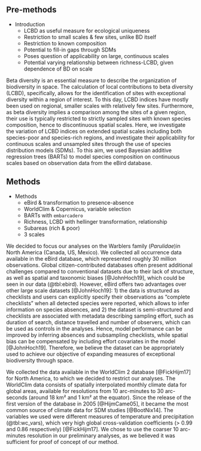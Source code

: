 ## Pre-methods

- Introduction
  - LCBD as useful measure for ecological uniqueness
  - Restriction to small scales & few sites, unlike BD itself
  - Restriction to known composition
  - Potential to fill-in gaps through SDMs
  - Poses question of applicability on large, continuous scales
  - Potential varying relationship between richness-LCBD, given dependence of BD
    on scale

Beta diversity is an essential measure to describe the organization of
biodiversity in space.
The calculation of local contributions to beta diversity (LCBD), specifically,
allows for the identification of sites with exceptional diversity within a
region of interest.
To this day, LCBD indices have mostly been used on regional, smaller scales with
relatively few sites.
Furthermore, as beta diversity implies a comparison among the sites of a given
region, their use is typically restricted to strictly sampled sites with known 
species composition, hence to discontinuous spatial scales.
Here, we investigate the variation of LCBD indices on extended spatial scales
including both species-poor and species-rich regions, and investigate their
applicability for continuous scales and unsampled sites through the use of
species distribution models (SDMs).
To this aim, we used Bayesian additive regression trees (BARTs) to model species
composition on continuous scales based on observation data from the eBird
database.

## Methods
 
- Methods
  - eBird & transformation to presence-absence
  - WorldClim & Copernicus, variable selection
  - BARTs with `embarcadero`
  - Richness, LCBD with hellinger transformation, relationship
  - Subareas (rich & poor)
  - 3 scales

We decided to focus our analyses on the Warblers family (_Parulidae_)in North
America (Canada, US, Mexico). 
We collected all occurrence data available in the eBird database, which
represented roughly 30 million observations. 
Global citizen-contributed databases often present additional challenges
compared to conventional datasets due to their lack of structure, as well as
spatial and taxonomic biases [@JohnHoch19], which could be seen in our data
(@tbl:ebird).
However, eBird offers two advantages over other large scale datasets
[@JohnHoch19]\: 1) the data is structured as checklists and users can explicitly
specify their observations as “complete checklists” when all detected species
were reported, which allows to infer information on species absences, and 2) the
dataset is semi-structured and checklists are associated with metadata
describing sampling effort, such as duration of search, distance travelled and
number of observers, which can be used as controls in the analyses. 
Hence, model performance can be improved by inferring absences and subsampling
checklists, while spatial bias can be compensated by including effort covariates
in the model [@JohnHoch19]. 
Therefore, we believe the dataset can be appropriately used
to achieve our objective of expanding measures of exceptional biodiversity
through space. 

We collected the data available in the WorldClim 2 database [@FickHijm17] for
North America, to which we decided to restrict our analyses.
The WorldClim data consists of spatially interpolated monthly climate data for
global areas, available for resolutions from 10 arc-minutes to 30 arc-seconds
(around 18 km² and 1 km² at the equator).
Since the release of the first version of the database in 2005 [@HijmCame05], it
became the most common source of climate data for SDM studies [@BootNix14]. The
variables we used were different measures of temperature and precipitation
(@tbl:wc_vars), which very high global cross-validation coefficients (> 0.99 and
0.86 respectively) [@FickHijm17]. 
We chose to use the coarser 10 arc-minutes resolution in our preliminary
analyses, as we believed it was sufficient for proof of concept of our method.


